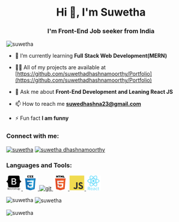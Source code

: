 <h1 align="center">Hi 👋, I'm Suwetha</h1>
<h3 align="center">I'm Front-End Job seeker from India</h3>

<p align="left"> <img src="https://komarev.com/ghpvc/?username=suwetha&label=Profile%20views&color=0e75b6&style=flat" alt="suwetha" /> </p>

- 🌱 I’m currently learning **Full Stack Web Development(MERN)**

- 👨‍💻 All of my projects are available at [https://github.com/suwethadhashnamoorthy/Portfolio](https://github.com/suwethadhashnamoorthy/Portfolio)

- 💬 Ask me about **Front-End Development and Leaning React JS**

- 📫 How to reach me **suwedhashna23@gmail.com**

- ⚡ Fun fact **I am funny**

<h3 align="left">Connect with me:</h3>
<p align="left">
<a href="https://dev.to/suwetha" target="blank"><img align="center" src="https://raw.githubusercontent.com/rahuldkjain/github-profile-readme-generator/master/src/images/icons/Social/devto.svg" alt="suwetha" height="30" width="40" /></a>
<a href="https://linkedin.com/in/suwetha dhashnamoorthy" target="blank"><img align="center" src="https://raw.githubusercontent.com/rahuldkjain/github-profile-readme-generator/master/src/images/icons/Social/linked-in-alt.svg" alt="suwetha dhashnamoorthy" height="30" width="40" /></a>
</p>

<h3 align="left">Languages and Tools:</h3>
<p align="left"> <a href="https://getbootstrap.com" target="_blank" rel="noreferrer"> <img src="https://raw.githubusercontent.com/devicons/devicon/master/icons/bootstrap/bootstrap-plain-wordmark.svg" alt="bootstrap" width="40" height="40"/> </a> <a href="https://www.w3schools.com/css/" target="_blank" rel="noreferrer"> <img src="https://raw.githubusercontent.com/devicons/devicon/master/icons/css3/css3-original-wordmark.svg" alt="css3" width="40" height="40"/> </a> <a href="https://git-scm.com/" target="_blank" rel="noreferrer"> <img src="https://www.vectorlogo.zone/logos/git-scm/git-scm-icon.svg" alt="git" width="40" height="40"/> </a> <a href="https://www.w3.org/html/" target="_blank" rel="noreferrer"> <img src="https://raw.githubusercontent.com/devicons/devicon/master/icons/html5/html5-original-wordmark.svg" alt="html5" width="40" height="40"/> </a> <a href="https://developer.mozilla.org/en-US/docs/Web/JavaScript" target="_blank" rel="noreferrer"> <img src="https://raw.githubusercontent.com/devicons/devicon/master/icons/javascript/javascript-original.svg" alt="javascript" width="40" height="40"/> </a> <a href="https://reactjs.org/" target="_blank" rel="noreferrer"> <img src="https://raw.githubusercontent.com/devicons/devicon/master/icons/react/react-original-wordmark.svg" alt="react" width="40" height="40"/> </a> </p>

<p><img align="left" src="https://github-readme-stats.vercel.app/api/top-langs?username=suwetha&show_icons=true&locale=en&layout=compact" alt="suwetha" /></p>

<p>&nbsp;<img align="center" src="https://github-readme-stats.vercel.app/api?username=suwetha&show_icons=true&locale=en" alt="suwetha" /></p>

<p><img align="center" src="https://github-readme-streak-stats.herokuapp.com/?user=suwetha&" alt="suwetha" /></p>

